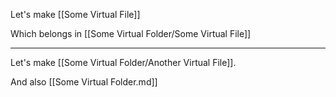 Let's make [[Some Virtual File]]

Which belongs in [[Some Virtual Folder/Some Virtual File]]

---

Let's make [[Some Virtual Folder/Another Virtual File]].

And also [[Some Virtual Folder.md]]
